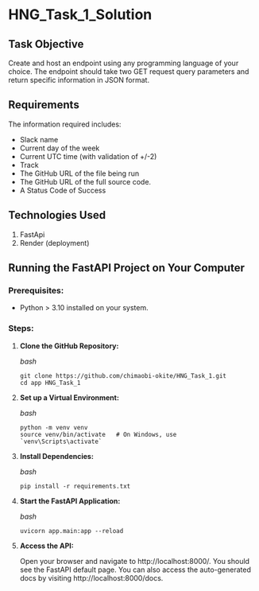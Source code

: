 # HNG_Task_1_Solution

## Task Objective
Create and host an endpoint using any programming language of your choice.
The endpoint should take two GET request query parameters and return specific information in JSON format.
## Requirements
The information required includes:
* Slack name
* Current day of the week
* Current UTC time (with validation of +/-2)
* Track
* The GitHub URL of the file being run
* The GitHub URL of the full source code.
* A  Status Code of Success


## Technologies Used
1. FastApi
2. Render (deployment)


## Running the FastAPI Project on Your Computer

### Prerequisites:
  * Python > 3.10 installed on your system.

### Steps:
1. **Clone the GitHub Repository:**

    *bash*
    ```
    git clone https://github.com/chimaobi-okite/HNG_Task_1.git
    cd app HNG_Task_1
    ```

2. **Set up a Virtual Environment:**

    *bash*
    ```
    python -m venv venv
    source venv/bin/activate   # On Windows, use `venv\Scripts\activate`
    ```
3. **Install Dependencies:**

    *bash*
    ```
    pip install -r requirements.txt
    ```

6. **Start the FastAPI Application:**

    *bash*
    ```
    uvicorn app.main:app --reload
    ```

7. **Access the API:**

    Open your browser and navigate to http://localhost:8000/. 
    You should see the FastAPI default page. 
    You can also access the auto-generated docs by visiting http://localhost:8000/docs.


